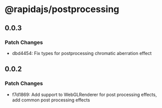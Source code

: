 # @rapidajs/postprocessing

## 0.0.3

### Patch Changes

- dbd4454: Fix types for postprocessing chromatic aberration effect

## 0.0.2

### Patch Changes

- f7d1869: Add support to WebGLRenderer for post processing effects, add common post processing effects
